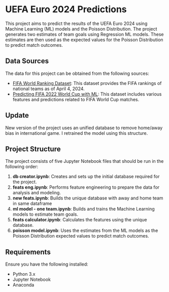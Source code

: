 # UEFA Euro 2024 Predictions

This project aims to predict the results of the UEFA Euro 2024 using Machine Learning (ML) models and the Poisson Distribution. The project generates two estimates of team goals using Regression ML models. These estimates are then used as the expected values for the Poisson Distribution to predict match outcomes.

## Data Sources

The data for this project can be obtained from the following sources:

- [FIFA World Ranking Dataset](https://www.kaggle.com/datasets/cashncarry/fifaworldranking?select=fifa_ranking-2024-04-04.csv): This dataset provides the FIFA rankings of national teams as of April 4, 2024.
- [Predicting FIFA 2022 World Cup with ML](https://www.kaggle.com/code/sslp23/predicting-fifa-2022-world-cup-with-ml#WC-Simulation): This dataset includes various features and predictions related to FIFA World Cup matches.


## Update
New version of the project uses an unified database to remove home/away bias in international game. I retrained the model using this structure.

## Project Structure

The project consists of five Jupyter Notebook files that should be run in the following order:

1. **db creator.ipynb**: Creates and sets up the initial database required for the project.
2. **feats eng.ipynb**: Performs feature engineering to prepare the data for analysis and modeling.
3. **new feats.ipynb**: Builds the unique database with away and home team in same dataframe
4. **ml model - one team.ipynb**: Builds and trains the Machine Learning models to estimate team goals.
6. **feats calculator.ipynb**: Calculates the features using the unique database.
5. **poisson model.ipynb**: Uses the estimates from the ML models as the Poisson Distribution expected values to predict match outcomes.

## Requirements

Ensure you have the following installed:

- Python 3.x
- Jupyter Notebook
- Anaconda
